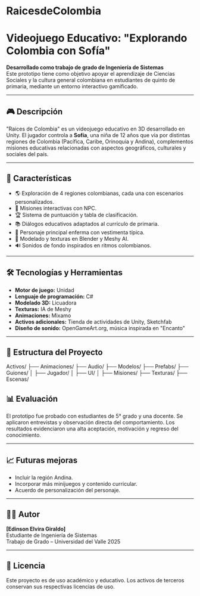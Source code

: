 # RaicesdeColombia

# Videojuego Educativo: "Explorando Colombia con Sofía"

**Desarrollado como trabajo de grado de Ingeniería de Sistemas**  
Este prototipo tiene como objetivo apoyar el aprendizaje de Ciencias Sociales y la cultura general colombiana en estudiantes de quinto de primaria, mediante un entorno interactivo gamificado.

---

## 🎮 Descripción

"Raices de Colombia" es un videojuego educativo en 3D desarrollado en Unity. El jugador controla a **Sofía**, una niña de 12 años que vía por distintas regiones de Colombia (Pacífica, Caribe, Orinoquia y Andina), complementos misiones educativas relacionadas con aspectos geográficos, culturales y sociales del país.

---
## 🚀 Características

- 🌎 Exploración de 4 regiones colombianas, cada una con escenarios personalizados.
- 🧩 Misiones interactivas con NPC.
- 🏆 Sistema de puntuación y tabla de clasificación.
- 📚 Diálogos educativos adaptados al currículo de primaria.
- 👧 Personaje principal enferma con vestimenta típica.
- 🎨 Modelado y texturas en Blender y Meshy AI.
- 🔊 Sonidos de fondo inspirados en ritmos colombianos.

---

## 🛠 Tecnologías y Herramientas

- **Motor de juego:** Unidad
- **Lenguaje de programación:** C#
- **Modelado 3D:** Licuadora
- **Texturas:** IA de Meshy
- **Animaciones:** Mixamo
- **Activos adicionales:** Tienda de actividades de Unity, Sketchfab
- **Diseño de sonido:** OpenGameArt.org, música inspirada en "Encanto"

---

## 📂 Estructura del Proyecto

Activos/
├── Animaciones/
├── Audio/
├── Modelos/
├── Prefabs/
├── Guiones/
│ ├── Jugador/
│ ├── UI/
│ ├── Misiones/
├── Texturas/
├── Escenas/

## 📊 Evaluación

El prototipo fue probado con estudiantes de 5° grado y una docente. Se aplicaron entrevistas y observación directa del comportamiento. Los resultados evidenciaron una alta aceptación, motivación y regreso del conocimiento.

---

## 📈 Futuras mejoras

- Incluir la región Andina.
- Incorporar más minijuegos y contenido curricular.
- Acuerdo de personalización del personaje.

---

## 👨‍💻 Autor

**[Edinson Elvira Giraldo]**  
Estudiante de Ingeniería de Sistemas  
Trabajo de Grado – Universidad del Valle 
2025

---

## 📄 Licencia

Este proyecto es de uso académico y educativo. Los activos de terceros conservan sus respectivas licencias de uso.


